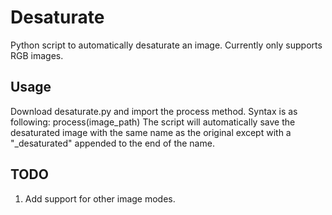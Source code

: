 # Desaturate

Python script to automatically desaturate an image. Currently only supports RGB images.

## Usage

Download desaturate.py and import the process method.
Syntax is as following:
    process(image_path)
The script will automatically save the desaturated image with the same name as the original except with a "_desaturated" appended to the end of the name.

## TODO

1. Add support for other image modes.